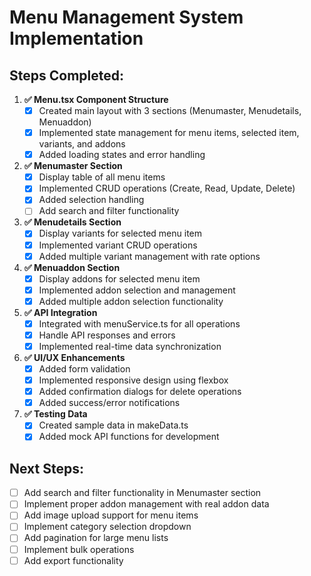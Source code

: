 # Menu Management System Implementation

## Steps Completed:

1. **✅ Menu.tsx Component Structure**
   - [x] Created main layout with 3 sections (Menumaster, Menudetails, Menuaddon)
   - [x] Implemented state management for menu items, selected item, variants, and addons
   - [x] Added loading states and error handling

2. **✅ Menumaster Section**
   - [x] Display table of all menu items
   - [x] Implemented CRUD operations (Create, Read, Update, Delete)
   - [x] Added selection handling
   - [ ] Add search and filter functionality

3. **✅ Menudetails Section**
   - [x] Display variants for selected menu item
   - [x] Implemented variant CRUD operations
   - [x] Added multiple variant management with rate options

4. **✅ Menuaddon Section**
   - [x] Display addons for selected menu item
   - [x] Implemented addon selection and management
   - [x] Added multiple addon selection functionality

5. **✅ API Integration**
   - [x] Integrated with menuService.ts for all operations
   - [x] Handle API responses and errors
   - [x] Implemented real-time data synchronization

6. **✅ UI/UX Enhancements**
   - [x] Added form validation
   - [x] Implemented responsive design using flexbox
   - [x] Added confirmation dialogs for delete operations
   - [x] Added success/error notifications

7. **✅ Testing Data**
   - [x] Created sample data in makeData.ts
   - [x] Added mock API functions for development

## Next Steps:
- [ ] Add search and filter functionality in Menumaster section
- [ ] Implement proper addon management with real addon data
- [ ] Add image upload support for menu items
- [ ] Implement category selection dropdown
- [ ] Add pagination for large menu lists
- [ ] Implement bulk operations
- [ ] Add export functionality

